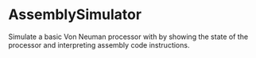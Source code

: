 # AssemblySimulator
Simulate a basic Von Neuman processor with by showing the state of the processor and interpreting assembly code instructions.
